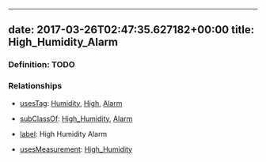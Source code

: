 
---
date: 2017-03-26T02:47:35.627182+00:00
title: High_Humidity_Alarm
---
### Definition: TODO

### Relationships

* [usesTag](https://brickschema.org/schema/1.0/BrickFrame#usesTag): [Humidity](https://brickschema.org/schema/1.0/BrickTag#Humidity), [High](https://brickschema.org/schema/1.0/BrickTag#High), [Alarm](https://brickschema.org/schema/1.0/BrickTag#Alarm)

* [subClassOf](http://www.w3.org/2000/01/rdf-schema#subClassOf): [High_Humidity](https://brickschema.org/schema/1.0/Brick#High_Humidity), [Alarm](https://brickschema.org/schema/1.0/Brick#Alarm)

* [label](http://www.w3.org/2000/01/rdf-schema#label): High Humidity Alarm

* [usesMeasurement](https://brickschema.org/schema/1.0/BrickFrame#usesMeasurement): [High_Humidity](https://brickschema.org/schema/1.0/Brick#High_Humidity)
